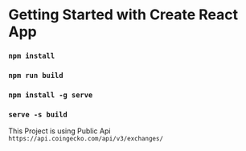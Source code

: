 # Getting Started with Create React App

### `npm install`

### `npm run build`

### `npm install -g serve`

### `serve -s build`

This Project is using Public Api `https://api.coingecko.com/api/v3/exchanges/`




